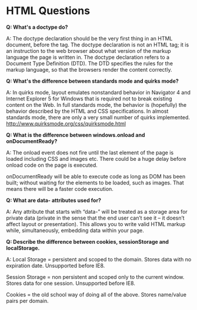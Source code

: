 # HTML Questions 

**Q: What's a doctype do?**

A: The doctype declaration should be the very first thing in an HTML document, before the tag. The doctype declaration is not an HTML tag; it is an instruction to the web browser about what version of the markup language the page is written in. The doctype declaration refers to a Document Type Definition (DTD). The DTD specifies the rules for the markup language, so that the browsers render the content correctly. 


**Q: What's the difference between standards mode and quirks mode?**

A: In quirks mode, layout emulates nonstandard behavior in Navigator 4 and Internet Explorer 5 for Windows that is required not to break existing content on the Web. In full standards mode, the behavior is (hopefully) the behavior described by the HTML and CSS specifications. In almost standards mode, there are only a very small number of quirks implemented. http://www.quirksmode.org/css/quirksmode.html 

**Q: What is the difference between windows.onload and onDocumentReady?**

A: The onload event does not fire until the last element of the page is loaded including CSS and images etc. There could be a huge delay before onload code on the page is executed.

onDocumentReady will be able to execute code as long as DOM has been built; without waiting for the elements to be loaded, such as images. That means there will be a faster code execution.

**Q: What are data- attributes used for?**

A: Any attribute that starts with “data-” will be treated as a storage area for private data (private in the sense that the end user can’t see it – it doesn’t affect layout or presentation). This allows you to write valid HTML markup while, simultaneously, embedding data within your page. 

**Q: Describe the difference between cookies, sessionStorage and localStorage.**

A: 
Local Storage = persistent and scoped to the domain. Stores data with no expiration date. Unsupported before IE8. 

Session Storage = non persistent and scoped only to the current window. Stores data for one session. Unsupported before IE8. 

Cookies = the old school way of doing all of the above. Stores name/value pairs per domain. 
